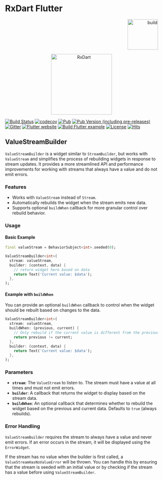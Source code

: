 # RxDart Flutter

<p align="right">
<a href="https://flutter.dev/docs/development/packages-and-plugins/favorites"><img src="https://docs.flutter.dev/assets/images/docs/development/packages-and-plugins/FlutterFavoriteLogo.png" width="100" alt="build"></a>
</p>

<p align="center">
<img src="https://github.com/ReactiveX/rxdart/blob/master/packages/rxdart/screenshots/logo.png?raw=true" height="200" alt="RxDart" />
</p>

[![Build Status](https://github.com/ReactiveX/rxdart/workflows/Dart%20CI/badge.svg)](https://github.com/ReactiveX/rxdart/actions)
[![codecov](https://codecov.io/gh/ReactiveX/rxdart/branch/master/graph/badge.svg)](https://codecov.io/gh/ReactiveX/rxdart)
[![Pub](https://img.shields.io/pub/v/rxdart_flutter.svg)](https://pub.dartlang.org/packages/rxdart_flutter)
[![Pub Version (including pre-releases)](https://img.shields.io/pub/v/rxdart_flutter?include_prereleases&color=%23A0147B)](https://pub.dartlang.org/packages/rxdart_flutter)
[![Gitter](https://img.shields.io/gitter/room/ReactiveX/rxdart.svg)](https://gitter.im/ReactiveX/rxdart)
[![Flutter website](https://img.shields.io/badge/flutter-website-deepskyblue.svg)](https://docs.flutter.dev/data-and-backend/state-mgmt/options#bloc--rx)
[![Build Flutter example](https://github.com/ReactiveX/rxdart/actions/workflows/flutter-example.yml/badge.svg)](https://github.com/ReactiveX/rxdart/actions/workflows/flutter-example.yml)
[![License](https://img.shields.io/github/license/ReactiveX/rxdart)](https://www.apache.org/licenses/LICENSE-2.0)
[![Hits](https://hits.seeyoufarm.com/api/count/incr/badge.svg?url=https%3A%2F%2Fgithub.com%2FReactiveX%2Frxdart&count_bg=%23D71092&title_bg=%23555555&icon=&icon_color=%23E7E7E7&title=hits&edge_flat=false)](https://hits.seeyoufarm.com)

## ValueStreamBuilder

`ValueStreamBuilder` is a widget similar to `StreamBuilder`, but works with `ValueStream` and simplifies the process of rebuilding widgets in response to stream updates. It provides a more streamlined API and performance improvements for working with streams that always have a value and do not emit errors.

### Features
- Works with `ValueStream` instead of `Stream`.
- Automatically rebuilds the widget when the stream emits new data.
- Supports optional `buildWhen` callback for more granular control over rebuild behavior.

### Usage

#### Basic Example

```dart
final valueStream = BehaviorSubject<int>.seeded(0);

ValueStreamBuilder<int>(
  stream: valueStream,
  builder: (context, data) {
    // return widget here based on data
    return Text('Current value: $data');
  },
);
```

#### Example with `buildWhen`

You can provide an optional `buildWhen` callback to control when the widget should be rebuilt based on changes to the data.

```dart
ValueStreamBuilder<int>(
  stream: valueStream,
  buildWhen: (previous, current) {
    // Only rebuild if the current value is different from the previous value
    return previous != current;
  },
  builder: (context, data) {
    return Text('Current value: $data');
  },
);
```

### Parameters

- **`stream`**: The `ValueStream` to listen to. The stream must have a value at all times and must not emit errors.
- **`builder`**: A callback that returns the widget to display based on the stream data.
- **`buildWhen`**: An optional callback that determines whether to rebuild the widget based on the previous and current data. Defaults to `true` (always rebuilds).

### Error Handling

`ValueStreamBuilder` requires the stream to always have a value and never emit errors. If an error occurs in the stream, it will be displayed using the `ErrorWidget`.

If the stream has no value when the builder is first called, a `ValueStreamHasNoValueError` will be thrown. You can handle this by ensuring that the stream is seeded with an initial value or by checking if the stream has a value before using `ValueStreamBuilder`.

